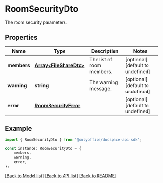 # RoomSecurityDto

The room security parameters.

## Properties

Name | Type | Description | Notes
------------ | ------------- | ------------- | -------------
**members** | [**Array&lt;FileShareDto&gt;**](FileShareDto.md) | The list of room members. | [optional] [default to undefined]
**warning** | **string** | The warning message. | [optional] [default to undefined]
**error** | [**RoomSecurityError**](RoomSecurityError.md) |  | [optional] [default to undefined]

## Example

```typescript
import { RoomSecurityDto } from '@onlyoffice/docspace-api-sdk';

const instance: RoomSecurityDto = {
    members,
    warning,
    error,
};
```

[[Back to Model list]](../README.md#documentation-for-models) [[Back to API list]](../README.md#documentation-for-api-endpoints) [[Back to README]](../README.md)
